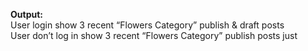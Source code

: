 <b>Output:</b><br>
User login show 3 recent “Flowers Category” publish & draft posts <br> 
User don’t log in show 3 recent “Flowers Category” publish posts just
